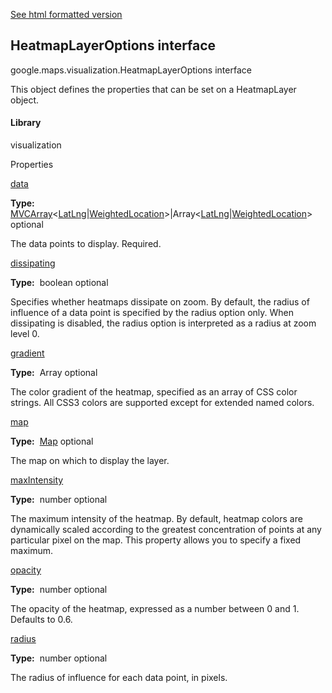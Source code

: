 [See html formatted version](https://huasofoundries.github.io/google-maps-documentation/HeatmapLayerOptions.html)


HeatmapLayerOptions interface
-----------------------------

google.maps.visualization.HeatmapLayerOptions interface

This object defines the properties that can be set on a HeatmapLayer object.

#### Library

visualization

Properties

[data](#HeatmapLayerOptions.data)

**Type:**  [MVCArray](MVCArray.md)<[LatLng](LatLng.md)|[WeightedLocation](WeightedLocation.md)\>|Array<[LatLng](LatLng.md)|[WeightedLocation](WeightedLocation.md)\> optional

The data points to display. Required.

[dissipating](#HeatmapLayerOptions.dissipating)

**Type:**  boolean optional

Specifies whether heatmaps dissipate on zoom. By default, the radius of influence of a data point is specified by the radius option only. When dissipating is disabled, the radius option is interpreted as a radius at zoom level 0.

[gradient](#HeatmapLayerOptions.gradient)

**Type:**  Array<string> optional

The color gradient of the heatmap, specified as an array of CSS color strings. All CSS3 colors are supported except for extended named colors.

[map](#HeatmapLayerOptions.map)

**Type:**  [Map](Map.md) optional

The map on which to display the layer.

[maxIntensity](#HeatmapLayerOptions.maxIntensity)

**Type:**  number optional

The maximum intensity of the heatmap. By default, heatmap colors are dynamically scaled according to the greatest concentration of points at any particular pixel on the map. This property allows you to specify a fixed maximum.

[opacity](#HeatmapLayerOptions.opacity)

**Type:**  number optional

The opacity of the heatmap, expressed as a number between 0 and 1. Defaults to 0.6.

[radius](#HeatmapLayerOptions.radius)

**Type:**  number optional

The radius of influence for each data point, in pixels.